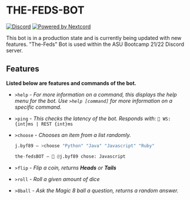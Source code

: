 # THE-FEDS-BOT

[![Discord](https://img.shields.io/discord/939591202485981184?color=cf1020&logo=discord&logoColor=darkred)](https://discord.gg/U29yMsxXMd "ASU Cyber Bootcamp 21/22")
[![Powered by Nextcord](https://custom-icon-badges.herokuapp.com/badge/-Powered%20by%20Nextcord-0d1620?logo=nextcord)](https://github.com/nextcord/nextcord "Powered by Nextcord Python API Wrapper")

This bot is in a production state and is currently being updated with new features. "The-Feds" Bot is used within the ASU Bootcamp 21/22 Discord server.

## Features
**Listed below are features and commands of the bot.**

* `>help` - _For more information on a command, this displays the help menu for the bot. Use `>help [command]` for more information on a specific command._

* `>ping` - _This checks the latency of the bot. Responds with:_ `🏓 WS: {int}ms | REST {int}ms`

* `>choose` - _Chooses an item from a list randomly._ 
  ```py
  j.byf89 — >choose "Python" "Java" "Javascript" "Ruby"

  the-fedsBOT — 🤔 @j.byf89 chose: Javascript
  ```
  
* `>flip` - _Flip a coin, returns **Heads** or **Tails**_

* `>roll` - _Roll a given amount of dice_

* `>8ball` - _Ask the Magic 8 ball a question, returns a random answer._ 
